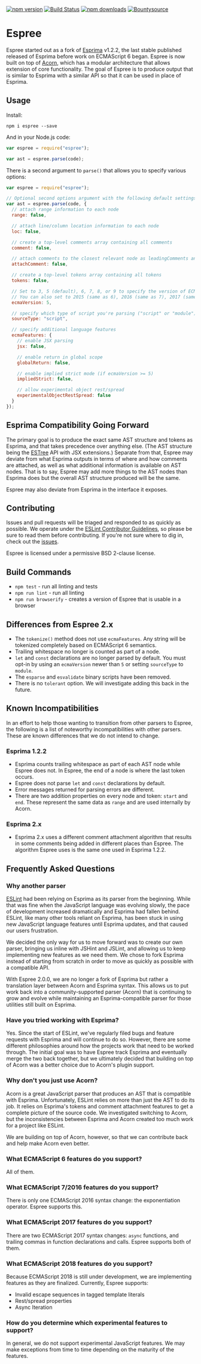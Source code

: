 [![npm version](https://img.shields.io/npm/v/espree.svg)](https://www.npmjs.com/package/espree)
[![Build Status](https://travis-ci.org/eslint/espree.svg?branch=master)](https://travis-ci.org/eslint/espree)
[![npm downloads](https://img.shields.io/npm/dm/espree.svg)](https://www.npmjs.com/package/espree)
[![Bountysource](https://www.bountysource.com/badge/tracker?tracker_id=9348450)](https://www.bountysource.com/trackers/9348450-eslint?utm_source=9348450&utm_medium=shield&utm_campaign=TRACKER_BADGE)

# Espree

Espree started out as a fork of [Esprima](http://esprima.org) v1.2.2, the last stable published released of Esprima before work on ECMAScript 6 began. Espree is now built on top of [Acorn](https://github.com/ternjs/acorn), which has a modular architecture that allows extension of core functionality. The goal of Espree is to produce output that is similar to Esprima with a similar API so that it can be used in place of Esprima.

## Usage

Install:

```
npm i espree --save
```

And in your Node.js code:

```javascript
var espree = require("espree");

var ast = espree.parse(code);
```

There is a second argument to `parse()` that allows you to specify various options:

```javascript
var espree = require("espree");

// Optional second options argument with the following default settings
var ast = espree.parse(code, {
  // attach range information to each node
  range: false,

  // attach line/column location information to each node
  loc: false,

  // create a top-level comments array containing all comments
  comment: false,

  // attach comments to the closest relevant node as leadingComments and trailingComments
  attachComment: false,

  // create a top-level tokens array containing all tokens
  tokens: false,

  // Set to 3, 5 (default), 6, 7, 8, or 9 to specify the version of ECMAScript syntax you want to use.
  // You can also set to 2015 (same as 6), 2016 (same as 7), 2017 (same as 8), or 2018 (same as 9) to use the year-based naming.
  ecmaVersion: 5,

  // specify which type of script you're parsing ("script" or "module")
  sourceType: "script",

  // specify additional language features
  ecmaFeatures: {
    // enable JSX parsing
    jsx: false,

    // enable return in global scope
    globalReturn: false,

    // enable implied strict mode (if ecmaVersion >= 5)
    impliedStrict: false,

    // allow experimental object rest/spread
    experimentalObjectRestSpread: false
  }
});
```

## Esprima Compatibility Going Forward

The primary goal is to produce the exact same AST structure and tokens as Esprima, and that takes precedence over anything else. (The AST structure being the [ESTree](https://github.com/estree/estree) API with JSX extensions.) Separate from that, Espree may deviate from what Esprima outputs in terms of where and how comments are attached, as well as what additional information is available on AST nodes. That is to say, Espree may add more things to the AST nodes than Esprima does but the overall AST structure produced will be the same.

Espree may also deviate from Esprima in the interface it exposes.

## Contributing

Issues and pull requests will be triaged and responded to as quickly as possible. We operate under the [ESLint Contributor Guidelines](http://eslint.org/docs/developer-guide/contributing), so please be sure to read them before contributing. If you're not sure where to dig in, check out the [issues](https://github.com/eslint/espree/issues).

Espree is licensed under a permissive BSD 2-clause license.

## Build Commands

- `npm test` - run all linting and tests
- `npm run lint` - run all linting
- `npm run browserify` - creates a version of Espree that is usable in a browser

## Differences from Espree 2.x

- The `tokenize()` method does not use `ecmaFeatures`. Any string will be tokenized completely based on ECMAScript 6 semantics.
- Trailing whitespace no longer is counted as part of a node.
- `let` and `const` declarations are no longer parsed by default. You must opt-in by using an `ecmaVersion` newer than `5` or setting `sourceType` to `module`.
- The `esparse` and `esvalidate` binary scripts have been removed.
- There is no `tolerant` option. We will investigate adding this back in the future.

## Known Incompatibilities

In an effort to help those wanting to transition from other parsers to Espree, the following is a list of noteworthy incompatibilities with other parsers. These are known differences that we do not intend to change.

### Esprima 1.2.2

- Esprima counts trailing whitespace as part of each AST node while Espree does not. In Espree, the end of a node is where the last token occurs.
- Espree does not parse `let` and `const` declarations by default.
- Error messages returned for parsing errors are different.
- There are two addition properties on every node and token: `start` and `end`. These represent the same data as `range` and are used internally by Acorn.

### Esprima 2.x

- Esprima 2.x uses a different comment attachment algorithm that results in some comments being added in different places than Espree. The algorithm Espree uses is the same one used in Esprima 1.2.2.

## Frequently Asked Questions

### Why another parser

[ESLint](http://eslint.org) had been relying on Esprima as its parser from the beginning. While that was fine when the JavaScript language was evolving slowly, the pace of development increased dramatically and Esprima had fallen behind. ESLint, like many other tools reliant on Esprima, has been stuck in using new JavaScript language features until Esprima updates, and that caused our users frustration.

We decided the only way for us to move forward was to create our own parser, bringing us inline with JSHint and JSLint, and allowing us to keep implementing new features as we need them. We chose to fork Esprima instead of starting from scratch in order to move as quickly as possible with a compatible API.

With Espree 2.0.0, we are no longer a fork of Esprima but rather a translation layer between Acorn and Esprima syntax. This allows us to put work back into a community-supported parser (Acorn) that is continuing to grow and evolve while maintaining an Esprima-compatible parser for those utilities still built on Esprima.

### Have you tried working with Esprima?

Yes. Since the start of ESLint, we've regularly filed bugs and feature requests with Esprima and will continue to do so. However, there are some different philosophies around how the projects work that need to be worked through. The initial goal was to have Espree track Esprima and eventually merge the two back together, but we ultimately decided that building on top of Acorn was a better choice due to Acorn's plugin support.

### Why don't you just use Acorn?

Acorn is a great JavaScript parser that produces an AST that is compatible with Esprima. Unfortunately, ESLint relies on more than just the AST to do its job. It relies on Esprima's tokens and comment attachment features to get a complete picture of the source code. We investigated switching to Acorn, but the inconsistencies between Esprima and Acorn created too much work for a project like ESLint.

We are building on top of Acorn, however, so that we can contribute back and help make Acorn even better.

### What ECMAScript 6 features do you support?

All of them.

### What ECMAScript 7/2016 features do you support?

There is only one ECMAScript 2016 syntax change: the exponentiation operator. Espree supports this.

### What ECMAScript 2017 features do you support?

There are two ECMAScript 2017 syntax changes: `async` functions, and trailing commas in function declarations and calls. Espree supports both of them.

### What ECMAScript 2018 features do you support?

Because ECMAScript 2018 is still under development, we are implementing features as they are finalized. Currently, Espree supports:

- Invalid escape sequences in tagged template literals
- Rest/spread properties
- Async Iteration

### How do you determine which experimental features to support?

In general, we do not support experimental JavaScript features. We may make exceptions from time to time depending on the maturity of the features.
